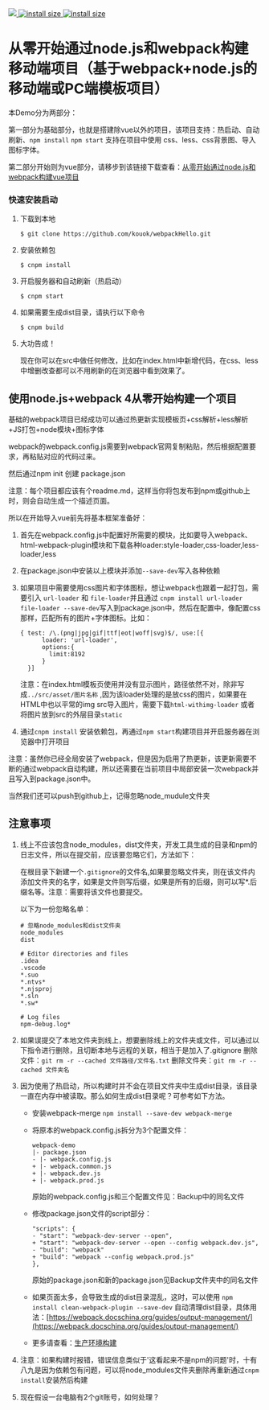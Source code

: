 <a href="https://www.npmjs.com/">
    <img src="https://img.shields.io/badge/npm-%3E5.6.0-green.svg">
</a>
<a href="https://nodejs.org/">
    <img src="https://img.shields.io/badge/node.js-%3E8.11-green.svg" alt="install size">
</a>
<a href="https://www.webpackjs.com/">
    <img src="https://img.shields.io/badge/webpack-%3E4.17-blue.svg" alt="install size">
</a>

# 从零开始通过node.js和webpack构建移动端项目（基于webpack+node.js的移动端或PC端模板项目）

本Demo分为两部分：

第一部分为基础部分，也就是搭建除vue以外的项目，该项目支持：热启动、自动刷新、`npm install` `npm start` 支持在项目中使用 css、less、css背景图、导入图标字体。

第二部分开始则为vue部分，请移步到该链接下载查看：[从零开始通过node.js和webpack构建vue项目](https://github.com/kouok/webpackHelloVue)

### 快速安装启动

1. 下载到本地

    `$ git clone https://github.com/kouok/webpackHello.git`

2. 安装依赖包

    `$ cnpm install`

3. 开启服务器和自动刷新（热启动）

    `$ cnpm start`

4. 如果需要生成dist目录，请执行以下命令

    `$ cnpm build`

5. 大功告成！

    现在你可以在src中做任何修改，比如在index.html中新增代码，在css、less中增删改查都可以不用刷新的在浏览器中看到效果了。

## 使用node.js+webpack 4从零开始构建一个项目

基础的webpack项目已经成功可以通过热更新实现模板页+css解析+less解析+JS打包+node模块+图标字体

webpack的webpack.config.js需要到webpack官网复制粘贴，然后根据配置要求，再粘贴对应的代码过来。

然后通过npm  init 创建 package.json

注意：每个项目都应该有个readme.md，这样当你将包发布到npm或github上时，则会自动生成一个描述页面。

所以在开始导入vue前先将基本框架准备好：

1. 首先在webpack.config.js中配置好所需要的模块，比如要导入webpack、html-webpack-plugin模块和下载各种loader:style-loader,css-loader,less-loader,less

2. 在package.json中安装以上模块并添加`--save-dev`写入各种依赖

3. 如果项目中需要使用css图片和字体图标，想让webpack也跟着一起打包，需要引入 `url-loader` 和 `file-loader`并且通过 `cnpm install url-loader file-loader --save-dev`写入到package.json中，然后在配置中，像配置css那样，匹配所有的图片+字体图标。比如：
    ```
    { test: /\.(png|jpg|gif|ttf|eot|woff|svg)$/, use:[{
          loader: 'url-loader',
          options:{
            limit:8192
          }
      }]
    ```
    注意：在index.html模板页使用并没有显示图片，路径依然不对，除非写成`../src/asset/图片名称` ,因为该loader处理的是放css的图片，如果要在HTML中也以平常的img src导入图片，需要下载`html-withimg-loader` 或者将图片放到src的外层目录`static`

4. 通过`cnpm install` 安装依赖包，再通过`npm start`构建项目并开启服务器在浏览器中打开项目

注意：虽然你已经全局安装了webpack，但是因为启用了热更新，该更新需要不断的通过webpack自动构建，所以还需要在当前项目中局部安装一次webpack并且写入到package.json中。

当然我们还可以push到github上，记得忽略node_mudule文件夹

## 注意事项

1. 线上不应该包含node_modules，dist文件夹，开发工具生成的目录和npm的日志文件，所以在提交前，应该要忽略它们，方法如下：

    在根目录下新建一个`.gitignore`的文件名,如果要忽略文件夹，则在该文件内添加文件夹的名字，如果是文件则写后缀，如果是所有的后缀，则可以写*.后缀名等。注意：需要将该文件也要提交。

    以下为一份忽略名单：

    ```
    # 忽略node_modules和dist文件夹
    node_modules
    dist

    # Editor directories and files
    .idea
    .vscode
    *.suo
    *.ntvs*
    *.njsproj
    *.sln
    *.sw*

    # Log files
    npm-debug.log*
    ```


2. 如果误提交了本地文件夹到线上，想要删除线上的文件夹或文件，可以通过以下指令进行删除，且切断本地与远程的关联，相当于是加入了.gitignore
    删除文件：`git rm -r --cached 文件路径/文件名.txt`
    删除文件夹：`git rm -r --cached 文件夹名`

3. 因为使用了热启动，所以构建时并不会在项目文件夹中生成dist目录，该目录一直在内存中被读取。那么如何生成dist目录呢？可参考如下方法。

    + 安装webpack-merge `npm install --save-dev webpack-merge`
    + 将原本的webpack.config.js拆分为3个配置文件：

        ```
        webpack-demo
        |- package.json
        - |- webpack.config.js
        + |- webpack.common.js
        + |- webpack.dev.js
        + |- webpack.prod.js
        ```
        原始的webpack.config.js和三个配置文件见：Backup中的同名文件

    + 修改package.json文件的script部分：

        ```
        "scripts": {
        - "start": "webpack-dev-server --open",
        + "start": "webpack-dev-server --open --config webpack.dev.js",
        - "build": "webpack"
        + "build": "webpack --config webpack.prod.js"
        },
        ```

        原始的package.json和新的package.json见Backup文件夹中的同名文件

    + 如果页面太多，会导致生成的dist目录混乱，这时，可以使用 `npm install clean-webpack-plugin --save-dev` 自动清理dist目录，具体用法：[https://webpack.docschina.org/guides/output-management/](https://webpack.docschina.org/guides/output-management/)

    + 更多请查看：[生产环境构建](https://webpack.docschina.org/guides/production/)

4. 注意：如果构建时报错，错误信息类似于'这看起来不是npm的问题'时，十有八九是因为依赖包有问题，可以将node_modules文件夹删除再重新通过`cnpm install`安装然后构建

5. 现在假设一台电脑有2个git账号，如何处理？ 